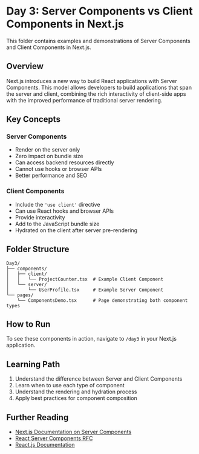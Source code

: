 # Day 3: Server Components vs Client Components in Next.js

This folder contains examples and demonstrations of Server Components and Client Components in Next.js.

## Overview

Next.js introduces a new way to build React applications with Server Components. This model allows developers to build applications that span the server and client, combining the rich interactivity of client-side apps with the improved performance of traditional server rendering.

## Key Concepts

### Server Components
- Render on the server only
- Zero impact on bundle size
- Can access backend resources directly
- Cannot use hooks or browser APIs
- Better performance and SEO

### Client Components
- Include the `'use client'` directive
- Can use React hooks and browser APIs
- Provide interactivity
- Add to the JavaScript bundle size
- Hydrated on the client after server pre-rendering

## Folder Structure

```
Day3/
├── components/
│   ├── client/
│   │   └── ProjectCounter.tsx  # Example Client Component
│   └── server/
│       └── UserProfile.tsx     # Example Server Component
└── pages/
    └── ComponentsDemo.tsx      # Page demonstrating both component types
```

## How to Run

To see these components in action, navigate to `/day3` in your Next.js application.

## Learning Path

1. Understand the difference between Server and Client Components
2. Learn when to use each type of component
3. Understand the rendering and hydration process
4. Apply best practices for component composition

## Further Reading

- [Next.js Documentation on Server Components](https://nextjs.org/docs/app/building-your-application/rendering/server-components)
- [React Server Components RFC](https://github.com/reactjs/rfcs/blob/main/text/0188-server-components.md)
- [React.js Documentation](https://react.dev/)
